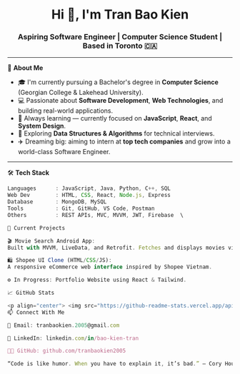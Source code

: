 <h1 align="center">Hi 👋, I'm Tran Bao Kien</h1>
<h3 align="center">Aspiring Software Engineer | Computer Science Student | Based in Toronto 🇨🇦</h3>

---

🌱 **About Me**

- 🎓 I'm currently pursuing a Bachelor's degree in **Computer Science** (Georgian College & Lakehead University).
- 💻 Passionate about **Software Development**, **Web Technologies**, and building real-world applications.
- 🚀 Always learning — currently focused on **JavaScript**, **React**, and **System Design**.
- 🧠 Exploring **Data Structures & Algorithms** for technical interviews.
- ✈️ Dreaming big: aiming to intern at **top tech companies** and grow into a world-class Software Engineer.

---

🛠️ **Tech Stack**

```ts
Languages      : JavaScript, Java, Python, C++, SQL  
Web Dev        : HTML, CSS, React, Node.js, Express  
Database       : MongoDB, MySQL  
Tools          : Git, GitHub, VS Code, Postman  
Others         : REST APIs, MVC, MVVM, JWT, Firebase  \

📌 Current Projects

🎬 Movie Search Android App:
Built with MVVM, LiveData, and Retrofit. Fetches and displays movies via OMDB API.

🛍️ Shopee UI Clone (HTML/CSS/JS):
A responsive eCommerce web interface inspired by Shopee Vietnam.

⚙️ In Progress: Portfolio Website using React & Tailwind.

📈 GitHub Stats

<p align="center"> <img src="https://github-readme-stats.vercel.app/api?username=tranbaokien2005&show_icons=true&theme=github_dark" height="180"/> <img src="https://github-readme-stats.vercel.app/api/top-langs/?username=tranbaokien2005&layout=compact&theme=github_dark" height="180"/> </p>
📫 Connect With Me

📧 Email: tranbaokien.2005@gmail.com

💼 LinkedIn: linkedin.com/in/bao-kien-tran

🧑‍💻 GitHub: github.com/tranbaokien2005

“Code is like humor. When you have to explain it, it’s bad.” – Cory House
